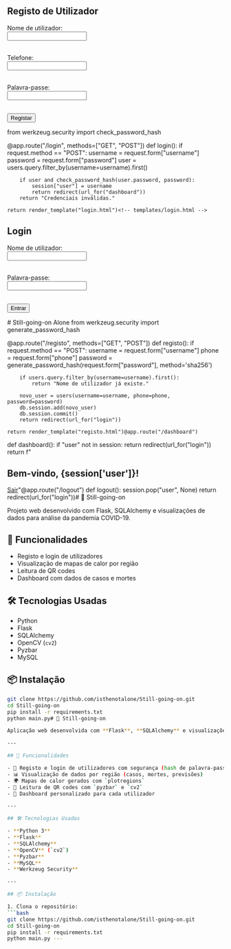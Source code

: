 <!-- templates/registo.html -->
<h2>Registo de Utilizador</h2>
<form method="POST">
  <label>Nome de utilizador:</label><br>
  <input type="text" name="username" required><br><br>

  <label>Telefone:</label><br>
  <input type="text" name="phone" required><br><br>

  <label>Palavra-passe:</label><br>
  <input type="password" name="password" required><br><br>

  <button type="submit">Registar</button>
</form>from werkzeug.security import check_password_hash

@app.route("/login", methods=["GET", "POST"])
def login():
    if request.method == "POST":
        username = request.form["username"]
        password = request.form["password"]
        user = users.query.filter_by(username=username).first()

        if user and check_password_hash(user.password, password):
            session["user"] = username
            return redirect(url_for("dashboard"))
        return "Credenciais inválidas."

    return render_template("login.html")<!-- templates/login.html -->
<h2>Login</h2>
<form method="POST">
  <label>Nome de utilizador:</label><br>
  <input type="text" name="username" required><br><br>

  <label>Palavra-passe:</label><br>
  <input type="password" name="password" required><br><br>

  <button type="submit">Entrar</button>
</form># Still-going-on
Alone
from werkzeug.security import generate_password_hash

@app.route("/registo", methods=["GET", "POST"])
def registo():
    if request.method == "POST":
        username = request.form["username"]
        phone = request.form["phone"]
        password = generate_password_hash(request.form["password"], method='sha256')

        if users.query.filter_by(username=username).first():
            return "Nome de utilizador já existe."

        novo_user = users(username=username, phone=phone, password=password)
        db.session.add(novo_user)
        db.session.commit()
        return redirect(url_for("login"))

    return render_template("registo.html")@app.route("/dashboard")
def dashboard():
    if "user" not in session:
        return redirect(url_for("login"))
    return f"<h2>Bem-vindo, {session['user']}!</h2><a href='/logout'>Sair</a>"@app.route("/logout")
def logout():
    session.pop("user", None)
    return redirect(url_for("login"))# 🧠 Still-going-on

Projeto web desenvolvido com Flask, SQLAlchemy e visualizações de dados para análise da pandemia COVID-19.

## 🚀 Funcionalidades

- Registo e login de utilizadores
- Visualização de mapas de calor por região
- Leitura de QR codes
- Dashboard com dados de casos e mortes

## 🛠️ Tecnologias Usadas

- Python
- Flask
- SQLAlchemy
- OpenCV (`cv2`)
- Pyzbar
- MySQL

## 📦 Instalação

```bash
git clone https://github.com/isthenotalone/Still-going-on.git
cd Still-going-on
pip install -r requirements.txt
python main.py# 🧠 Still-going-on

Aplicação web desenvolvida com **Flask**, **SQLAlchemy** e visualizações interativas para análise da pandemia COVID-19. Criado por [Isthenotalone](https://github.com/isthenotalone), este projeto combina dados, mapas de calor, autenticação de utilizadores e leitura de QR codes.

---

## 🚀 Funcionalidades

- 🔐 Registo e login de utilizadores com segurança (hash de palavra-passe)
- 📊 Visualização de dados por região (casos, mortes, previsões)
- 🌍 Mapas de calor gerados com `plotregions`
- 📱 Leitura de QR codes com `pyzbar` e `cv2`
- 🧠 Dashboard personalizado para cada utilizador

---

## 🛠️ Tecnologias Usadas

- **Python 3**
- **Flask**
- **SQLAlchemy**
- **OpenCV** (`cv2`)
- **Pyzbar**
- **MySQL**
- **Werkzeug Security**

---

## 📦 Instalação

1. Clona o repositório:
```bash
git clone https://github.com/isthenotalone/Still-going-on.git
cd Still-going-on
pip install -r requirements.txt
python main.py ---

